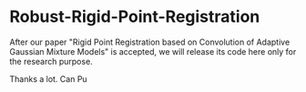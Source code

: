 # Robust-Rigid-Point-Registration

After our paper "Rigid Point Registration based on Convolution of Adaptive Gaussian Mixture Models" is accepted, we will release its code here only for the research purpose.

Thanks a lot.
Can Pu
